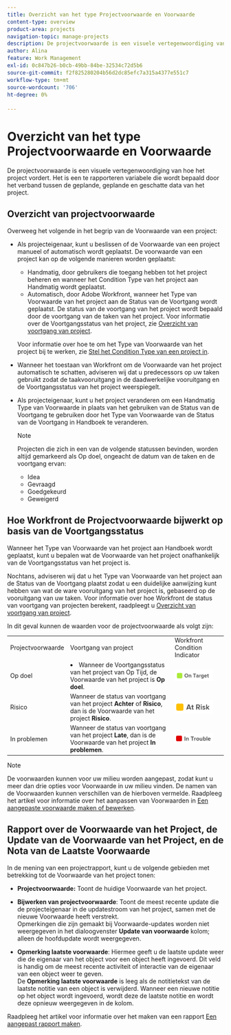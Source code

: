 ```yaml
---
title: Overzicht van het type Projectvoorwaarde en Voorwaarde
content-type: overview
product-area: projects
navigation-topic: manage-projects
description: De projectvoorwaarde is een visuele vertegenwoordiging van hoe het project vordert. Het is een te rapporteren variabele die wordt bepaald door het verband tussen de geplande, geplande en geschatte data van het project.
author: Alina
feature: Work Management
exl-id: 0c847b26-b0cb-49bb-84be-32534c72d5b6
source-git-commit: f2f825280204b56d2dc85efc7a315a4377e551c7
workflow-type: tm+mt
source-wordcount: '706'
ht-degree: 0%

---
```


# Overzicht van het type Projectvoorwaarde en Voorwaarde

De projectvoorwaarde is een visuele vertegenwoordiging van hoe het project vordert. Het is een te rapporteren variabele die wordt bepaald door het verband tussen de geplande, geplande en geschatte data van het project.

## Overzicht van projectvoorwaarde

Overweeg het volgende in het begrip van de Voorwaarde van een project:

* Als projecteigenaar, kunt u beslissen of de Voorwaarde van een project manueel of automatisch wordt geplaatst. De voorwaarde van een project kan op de volgende manieren worden geplaatst:

   * Handmatig, door gebruikers die toegang hebben tot het project beheren en wanneer het Condition Type van het project aan Handmatig wordt geplaatst.
   * Automatisch, door Adobe Workfront, wanneer het Type van Voorwaarde van het project aan de Status van de Voortgang wordt geplaatst. De status van de voortgang van het project wordt bepaald door de voortgang van de taken van het project. Voor informatie over de Voortgangsstatus van het project, zie [Overzicht van voortgang van project](../../../manage-work/projects/planning-a-project/project-progress-status.md).

   Voor informatie over hoe te om het Type van Voorwaarde van het project bij te werken, zie [Stel het Condition Type van een project in](../../../manage-work/projects/manage-projects/set-condition-type-for-project.md).

* Wanneer het toestaan van Workfront om de Voorwaarde van het project automatisch te schatten, adviseren wij dat u predecessors op uw taken gebruikt zodat de taakvooruitgang in de daadwerkelijke vooruitgang en de Voortgangsstatus van het project weerspiegelt.
* Als projecteigenaar, kunt u het project veranderen om een Handmatig Type van Voorwaarde in plaats van het gebruiken van de Status van de Voortgang te gebruiken door het Type van Voorwaarde van de Status van de Voortgang in Handboek te veranderen.

   >[!NOTE]
   >
   >Projecten die zich in een van de volgende statussen bevinden, worden altijd gemarkeerd als Op doel, ongeacht de datum van de taken en de voortgang ervan:
   >
   >* Idea
   >* Gevraagd
   >* Goedgekeurd
   >* Geweigerd


<!--
<div data-mc-conditions="QuicksilverOrClassic.Draft mode">
<h2>Set the Condition Type for a project</h2>
<p data-mc-conditions="QuicksilverOrClassic.Draft mode">(NOTE: drafted here and moved it to a separate article: /Content/Manage work/Projects/Manage projects/set-condition-type-for-project.htm)</p>
<ol>
<li value="1">Go to the project for which you want to update the Condition Type. </li>
<li value="2"> <p>  Click the <strong>More</strong> menu <img src="assets/qs-more-menu.png"> to the right of the project name, then click <strong>Edit</strong>.  <br> </p> </li>
<li value="3">In the <strong>Condition Type</strong> field, choose one of the following:
<ul>
<li><p><strong>Manual:</strong> The project owner sets the Condition on the project manually.</p><p data-mc-conditions="QuicksilverOrClassic.Quicksilver">In this case, the project owner can update the Condition of the project in the project header, or the Project Details section. </p></li>
<li><p><strong>Progress Status:</strong> Workfront sets the Condition based on the Progress Status of the project. <br></p></li>
</ul></li>
<li value="4">Click <strong>Save Changes</strong>. </li>
</ol>
</div>
-->

## Hoe Workfront de Projectvoorwaarde bijwerkt op basis van de Voortgangsstatus

Wanneer het Type van Voorwaarde van het project aan Handboek wordt geplaatst, kunt u bepalen wat de Voorwaarde van het project onafhankelijk van de Voortgangsstatus van het project is.

Nochtans, adviseren wij dat u het Type van Voorwaarde van het project aan de Status van de Voortgang plaatst zodat u een duidelijke aanwijzing kunt hebben van wat de ware vooruitgang van het project is, gebaseerd op de vooruitgang van uw taken. Voor informatie over hoe Workfront de status van voortgang van projecten berekent, raadpleegt u [Overzicht van voortgang van project](../../../manage-work/projects/planning-a-project/project-progress-status.md).

In dit geval kunnen de waarden voor de projectvoorwaarde als volgt zijn:

<table style="table-layout:auto"> 
 <col> 
 <col> 
 <col> 
 <col> 
 <tbody> 
  <tr> 
   <td>Projectvoorwaarde</td> 
   <td>Voortgang van project</td> 
   <td>Workfront Condition Indicator</td> 
   <td> </td> 
  </tr> 
  <tr> 
   <td>Op doel</td> 
   <td> <li>Wanneer de Voortgangsstatus van het project van Op Tijd, de Voorwaarde van het project is <strong>Op doel</strong>.</li> </td> 
   <td> <img src="assets/on-target-condition-icon.png"> </td> 
   <td> </td> 
  </tr> 
  <tr> 
   <td>Risico</td> 
   <td>Wanneer de status van voortgang van het project <strong>Achter</strong> of <strong>Risico</strong>, dan is de Voorwaarde van het project <strong>Risico</strong>.</td> 
   <td> <img src="assets/at-risk-project-condition-icon.png"> </td> 
   <td> </td> 
  </tr> 
  <tr> 
   <td>In problemen</td> 
   <td>Wanneer de status van voortgang van het project <strong>Late</strong>, dan is de Voorwaarde van het project <strong>In problemen</strong>. </td> 
   <td> <img src="assets/in-trouble-project-condition-icon.png"> </td> 
   <td> </td> 
  </tr> 
 </tbody> 
</table>

>[!NOTE]
>
>De voorwaarden kunnen voor uw milieu worden aangepast, zodat kunt u meer dan drie opties voor Voorwaarde in uw milieu vinden. De namen van de Voorwaarden kunnen verschillen van de hierboven vermelde. Raadpleeg het artikel voor informatie over het aanpassen van Voorwaarden in [Een aangepaste voorwaarde maken of bewerken](../../../administration-and-setup/customize-workfront/create-manage-custom-conditions/create-edit-custom-conditions.md).

## Rapport over de Voorwaarde van het Project, de Update van de Voorwaarde van het Project, en de Nota van de Laatste Voorwaarde

In de mening van een projectrapport, kunt u de volgende gebieden met betrekking tot de Voorwaarde van het project tonen:

* **Projectvoorwaarde:** Toont de huidige Voorwaarde van het project.
* **Bijwerken van projectvoorwaarde**: Toont de meest recente update die de projecteigenaar in de updatestroom van het project, samen met de nieuwe Voorwaarde heeft verstrekt.\
   Opmerkingen die zijn gemaakt bij Voorwaarde-updates worden niet weergegeven in het dialoogvenster **Update van voorwaarde** kolom; alleen de hoofdupdate wordt weergegeven.

* **Opmerking laatste voorwaarde**: Hiermee geeft u de laatste update weer die de eigenaar van het object voor een object heeft ingevoerd. Dit veld is handig om de meest recente activiteit of interactie van de eigenaar van een object weer te geven.\
   De **Opmerking laatste voorwaarde** is leeg als de notitietekst van de laatste notitie van een object is verwijderd. Wanneer een nieuwe notitie op het object wordt ingevoerd, wordt deze de laatste notitie en wordt deze opnieuw weergegeven in de kolom.

Raadpleeg het artikel voor informatie over het maken van een rapport [Een aangepast rapport maken](../../../reports-and-dashboards/reports/creating-and-managing-reports/create-custom-report.md).
